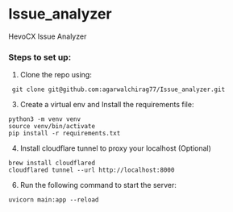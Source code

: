 # Issue_analyzer
HevoCX Issue Analyzer 

### Steps to set up:
1. Clone the repo using: 
```
 git clone git@github.com:agarwalchirag77/Issue_analyzer.git
```
3. Create a virtual env and Install the requirements file:
```
python3 -m venv venv
source venv/bin/activate
pip install -r requirements.txt
```
4. Install cloudflare tunnel to proxy your localhost (Optional)
```
brew install cloudflared
cloudflared tunnel --url http://localhost:8000
```
6. Run the following command to start the server:
```
uvicorn main:app --reload
```
